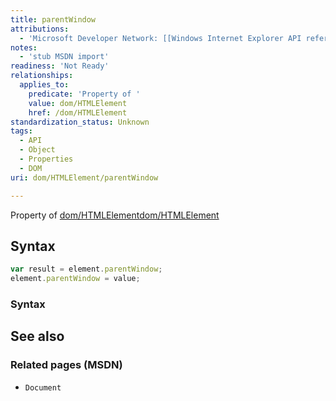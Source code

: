 ```yaml
---
title: parentWindow
attributions:
  - 'Microsoft Developer Network: [[Windows Internet Explorer API reference](http://msdn.microsoft.com/en-us/library/ie/hh828809%28v=vs.85%29.aspx) Article]'
notes:
  - 'stub MSDN import'
readiness: 'Not Ready'
relationships:
  applies_to:
    predicate: 'Property of '
    value: dom/HTMLElement
    href: /dom/HTMLElement
standardization_status: Unknown
tags:
  - API
  - Object
  - Properties
  - DOM
uri: dom/HTMLElement/parentWindow

---
```

Property of [dom/HTMLElement](/dom/HTMLElement)[dom/HTMLElement](/dom/HTMLElement)

## <span>Syntax</span>

``` js
var result = element.parentWindow;
element.parentWindow = value;
```

### <span>Syntax</span>

## <span>See also</span>

### <span>Related pages (MSDN)</span>

-   `Document`
